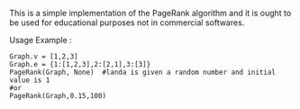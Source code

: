 This is a simple implementation of the PageRank algorithm and it is ought to
be used for educational purposes not in commercial softwares.

Usage Example :

    Graph.v = [1,2,3]
    Graph.e = {1:[1,2,3],2:[2,1],3:[3]}
    PageRank(Graph, None)  #landa is given a random number and initial value is 1
    #or
    PageRank(Graph,0.15,100)